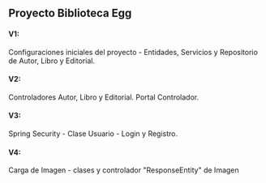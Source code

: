 ## Proyecto Biblioteca Egg
#### V1: 
Configuraciones iniciales del proyecto - Entidades, Servicios y Repositorio de Autor, Libro y Editorial.

#### V2: 
Controladores Autor, Libro y Editorial. Portal Controlador.

#### V3: 
Spring Security - Clase Usuario - Login y Registro.

#### V4: 
Carga de Imagen - clases y controlador "ResponseEntity" de Imagen
